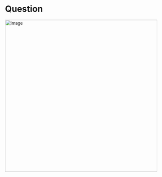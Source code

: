 # Question
<img width="500" alt="image" src="https://github.com/user-attachments/assets/7a93dd7e-1041-43a7-b346-ecfe5e5dc6ee" />

